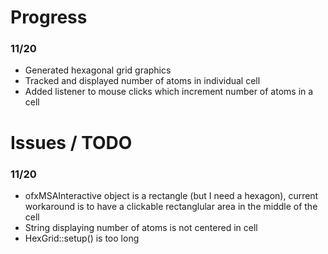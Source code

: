 # Progress
### 11/20
- Generated hexagonal grid graphics
- Tracked and displayed number of atoms in individual cell
- Added listener to mouse clicks which increment number of atoms in a cell

# Issues / TODO
### 11/20
- ofxMSAInteractive object is a rectangle (but I need a hexagon), current workaround is to have a clickable rectanglular area in the middle of the cell
- String displaying number of atoms is not centered in cell
- HexGrid::setup() is too long
